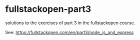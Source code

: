 # fullstackopen-part3

solutions to the exercises of part 3 in the fullstackopen course. 

See:
https://fullstackopen.com/en/part3/node_js_and_express

